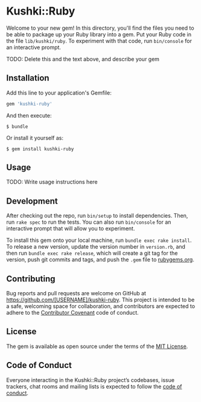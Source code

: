 # Kushki::Ruby

Welcome to your new gem! In this directory, you'll find the files you need to be able to package up your Ruby library into a gem. Put your Ruby code in the file `lib/kushki/ruby`. To experiment with that code, run `bin/console` for an interactive prompt.

TODO: Delete this and the text above, and describe your gem

## Installation

Add this line to your application's Gemfile:

```ruby
gem 'kushki-ruby'
```

And then execute:

    $ bundle

Or install it yourself as:

    $ gem install kushki-ruby

## Usage

TODO: Write usage instructions here

## Development

After checking out the repo, run `bin/setup` to install dependencies. Then, run `rake spec` to run the tests. You can also run `bin/console` for an interactive prompt that will allow you to experiment.

To install this gem onto your local machine, run `bundle exec rake install`. To release a new version, update the version number in `version.rb`, and then run `bundle exec rake release`, which will create a git tag for the version, push git commits and tags, and push the `.gem` file to [rubygems.org](https://rubygems.org).

## Contributing

Bug reports and pull requests are welcome on GitHub at https://github.com/[USERNAME]/kushki-ruby. This project is intended to be a safe, welcoming space for collaboration, and contributors are expected to adhere to the [Contributor Covenant](http://contributor-covenant.org) code of conduct.

## License

The gem is available as open source under the terms of the [MIT License](https://opensource.org/licenses/MIT).

## Code of Conduct

Everyone interacting in the Kushki::Ruby project’s codebases, issue trackers, chat rooms and mailing lists is expected to follow the [code of conduct](https://github.com/[USERNAME]/kushki-ruby/blob/master/CODE_OF_CONDUCT.md).
